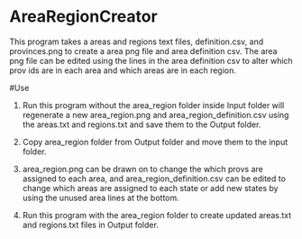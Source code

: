 # AreaRegionCreator
 This program takes a areas and regions text files, definition.csv, and provinces.png to create a area png file and area definition csv. The area png file can be edited using the lines in the area definition csv to alter which prov ids are in each area and which areas are in each region.

#Use
1. Run this program without the area_region folder inside Input folder will regenerate a new area_region.png and area_region_definition.csv using the areas.txt and regions.txt and save them to the Output folder.

2. Copy area_region folder from Output folder and move them to the input folder.

3. area_region.png can be drawn on to change the which provs are assigned to each area, and area_region_definition.csv can be edited to change which areas are assigned to each state or add new states by using the unused area lines at the bottom.

4. Run this program with the area_region folder to create updated areas.txt and regions.txt files in Output folder.
